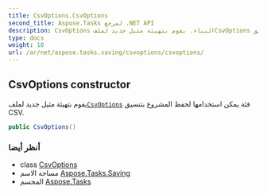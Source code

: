 ```yaml
---
title: CsvOptions.CsvOptions
second_title: Aspose.Tasks لمرجع .NET API
description: CsvOptions البناء. يقوم بتهيئة مثيل جديد لملفCsvOptions فئة يمكن استخدامها لحفظ المشروع بتنسيق CSV.
type: docs
weight: 10
url: /ar/net/aspose.tasks.saving/csvoptions/csvoptions/
---
```

## CsvOptions constructor

يقوم بتهيئة مثيل جديد لملف[`CsvOptions`](../) فئة يمكن استخدامها لحفظ المشروع بتنسيق CSV.

```csharp
public CsvOptions()
```

### أنظر أيضا

* class [CsvOptions](../)
* مساحة الاسم [Aspose.Tasks.Saving](../../csvoptions/)
* المجسم [Aspose.Tasks](../../../)


